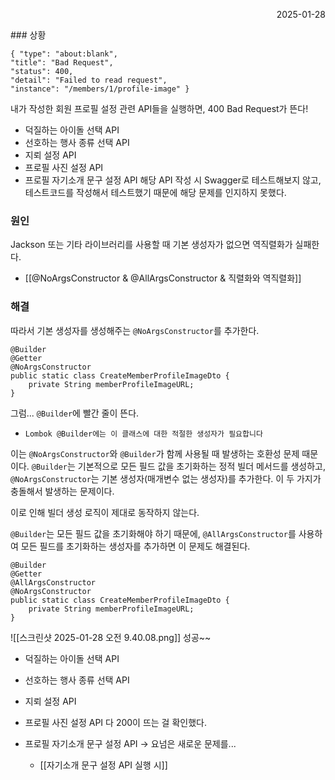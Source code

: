 <p align="right">2025-01-28</p>
### 상황

```
{ "type": "about:blank",
"title": "Bad Request",
"status": 400,
"detail": "Failed to read request",
"instance": "/members/1/profile-image" }
```

내가 작성한 회원 프로필 설정 관련 API들을 실행하면, 400 Bad Request가 뜬다!
* 덕질하는 아이돌 선택 API
* 선호하는 행사 종류 선택 API
* 지뢰 설정 API
* 프로필 사진 설정 API
* 프로필 자기소개 문구 설정 API
해당 API 작성 시 Swagger로 테스트해보지 않고, 테스트코드를 작성해서 테스트했기 때문에 해당 문제를 인지하지 못했다.


### 원인
Jackson 또는 기타 라이브러리를 사용할 때 기본 생성자가 없으면 역직렬화가 실패한다.
* [[@NoArgsConstructor & @AllArgsConstructor & 직렬화와 역직렬화]]


### 해결
따라서 기본 생성자를 생성해주는 `@NoArgsConstructor`를 추가한다.
```
@Builder  
@Getter  
@NoArgsConstructor  
public static class CreateMemberProfileImageDto {  
    private String memberProfileImageURL;  
}
```

그럼... `@Builder`에 빨간 줄이 뜬다. 
* `Lombok @Builder에는 이 클래스에 대한 적절한 생성자가 필요합니다` 

이는 `@NoArgsConstructor`와 `@Builder`가 함께 사용될 때 발생하는 호환성 문제 때문이다. `@Builder`는 기본적으로 모든 필드 값을 초기화하는 정적 빌더 메서드를 생성하고, `@NoArgsConstructor`는 기본 생성자(매개변수 없는 생성자)를 추가한다. 이 두 가지가 충돌해서 발생하는 문제이다.

이로 인해 빌더 생성 로직이 제대로 동작하지 않는다.

`@Builder`는 모든 필드 값을 초기화해야 하기 때문에, `@AllArgsConstructor`를 사용하여 모든 필드를 초기화하는 생성자를 추가하면 이 문제도 해결된다.

```
@Builder  
@Getter  
@AllArgsConstructor
@NoArgsConstructor  
public static class CreateMemberProfileImageDto {  
    private String memberProfileImageURL;  
}
```

![[스크린샷 2025-01-28 오전 9.40.08.png]]
성공~~
* 덕질하는 아이돌 선택 API
* 선호하는 행사 종류 선택 API
* 지뢰 설정 API
* 프로필 사진 설정 API
다 200이 뜨는 걸 확인했다.

* 프로필 자기소개 문구 설정 API -> 요넘은 새로운 문제를... 
	* [[자기소개 문구 설정 API 실행 시]]


